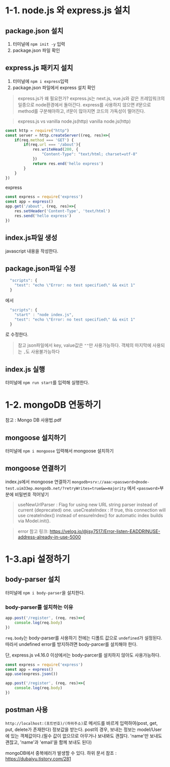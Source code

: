 # 1-1. node.js 와 express.js 설치

## package.json 설치
1. 터미널에 `npm init -y` 입력
2. package.json 파일 확인

## express.js 패키지 설치
1. 터미널에 `npm i express`입력
2. package.json 파일에서 express 설치 확인

> express.js가 왜 필요한가?
express.js는 next.js, vue.js와 같은 프레임워크의 일종으로 node환경에서 돌아간다.
express를 사용하지 않으면 if문으로 method를 구분해야하고, if문이 많아지면 코드의 가독성이 떨어진다.

>express.js vs vanilla node.js(http)
vanilla node.js(http)
```javascript
const http = require("http")
const server = http.createServer((req, res)=>{
    if(req.method === 'GET') {
        if(req.url === '/about'){
            res.writeHead(200, {
                "Content-Type": "text/html; charset=utf-8"
            })
            return res.end('hello express')
        }
    }
})
```

express
```javascript
const express = require('express')
const app = express()
app.get('/about', (req, res)=>{
    res.setHeader('Content-Type', 'text/html')
    res.send('hello express')
})
```

## index.js파일 생성
javascript 내용을 작성한다.

## package.json파일 수정
```javascript
  "scripts": {
    "test": "echo \"Error: no test specified\" && exit 1"
  }
```
에서
```javascript
  "scripts": {
    "start" : "node index.js",
    "test": "echo \"Error: no test specified\" && exit 1"
  }
```
로 수정한다.

>참고 
json파일에서 key, value값은 `""`만 사용가능하다.
객체의 마지막에 사용되는 `,`도 사용불가능하다

## index.js 실행
터미널에 `npm run start`를 입력해 실행한다.

# 1-2. mongoDB 연동하기
참고 : Mongo DB 사용법.pdf

## mongoose 설치하기
터미널에 `npm i mongoose` 입력해서 mongoose 설치하기

## mongoose 연결하기
index.js에서 mongoose 연결하기
`mongodb+srv://aaa:<password>@node-test.uim33ep.mongodb.net/?retryWrites=true&w=majority`
에서 `<password>`부분에 비밀번호 적어넣기

>useNewUrlParser : Flag for using new URL string parser instead of current (deprecated) one.
useCreateIndex : If true, this connection will use createIndex() instead of ensureIndex() for automatic index builds via Model.init().

>error
참고 링크: https://velog.io/@jsy7517/Error-listen-EADDRINUSE-address-already-in-use-5000

# 1-3.api 설정하기

## body-parser 설치
터미널에 `npm i body-parser`을 설치한다.

### body-parser를 설치하는 이유
```javascript
app.post('/register', (req, res)=>{
    console.log(req.body)
})
```
`req.body`는 body-parser를 사용하기 전에는 디폴트 값으로 `undefined`가 설정된다.
따라서 undefined error를 방지하려면 body-parcer를 설치해야 한다.

단, express.js v4.16.0 이상에서는 body-parcer를 설치하지 않아도 사용가능하다.
```javascript
const express = require('express')
const app = express()
app.use(express.json())

app.post('/register', (req, res)=>{
    console.log(req.body)
})
```

## postman 사용
`http://localhost:(포트번호)/(하위주소)`로 메서드를 바르게 입력하여(post, get, put, delete가 존재한다) 정보값을 받는다. post의 경우, 보내는 정보는 model/User에 있는 객체값이다.(필수 값이 없으므로 아무거나 보내봐도 괜찮다. 'name'만 보내도 괜찮고, 'name'과 'email'을 함께 보내도 된다)

mongoDB에서 중복에러가 발생할 수 있다.
하위 문서 참조 : https://dubaiyu.tistory.com/281




